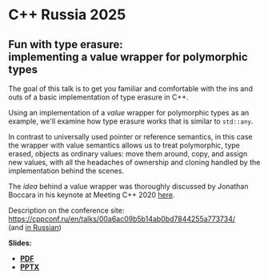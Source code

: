# C++ Russia 2025

## Fun with type erasure:<br>implementing a value wrapper for polymorphic types

The goal of this talk is to get you familiar and comfortable with the ins and outs of a basic implementation of type erasure in C++.

Using an implementation of a _value_ wrapper for polymorphic types as an example, we'll examine how type erasure works that is similar to `std::any`.

In contrast to universally used pointer or reference semantics, in this case the wrapper with value semantics allows us to treat polymorphic, type erased, objects as ordinary values: move them around, copy, and assign new values, with all the headaches of ownership and cloning handled by the implementation behind the scenes.

The _idea_ behind a value wrapper was thoroughly discussed by Jonathan Boccara in his keynote at Meeting C++ 2020 [here](https://www.youtube.com/watch?v=mU_n_ohIHQk).

Description on the conference site:\
[https://cppconf.ru/<wbr>en/<wbr>talks/<wbr>00a6ac09b5b14ab0bd7844255a773734/](https://cppconf.ru/en/talks/00a6ac09b5b14ab0bd7844255a773734/)\
(and [in Russian](https://cppconf.ru/talks/00a6ac09b5b14ab0bd7844255a773734/))

**Slides:**
* **[PDF](Fun%20with%20type%20erasure-implementing%20a%20value%20wrapper%20for%20polymorphic%20types.pdf)**
* **[PPTX](Fun%20with%20type%20erasure-implementing%20a%20value%20wrapper%20for%20polymorphic%20types.pptx)**